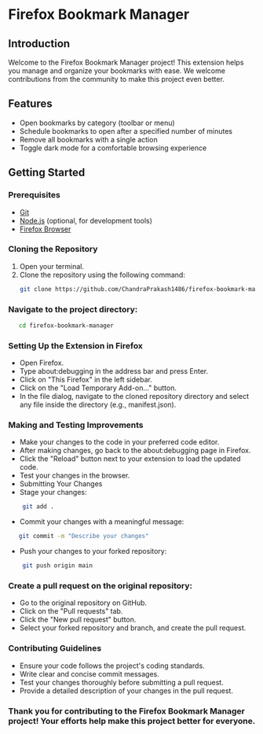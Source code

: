 # Firefox Bookmark Manager

## Introduction
Welcome to the Firefox Bookmark Manager project! This extension helps you manage and organize your bookmarks with ease. We welcome contributions from the community to make this project even better.

## Features
- Open bookmarks by category (toolbar or menu)
- Schedule bookmarks to open after a specified number of minutes
- Remove all bookmarks with a single action
- Toggle dark mode for a comfortable browsing experience

## Getting Started

### Prerequisites
- [Git](https://git-scm.com/)
- [Node.js](https://nodejs.org/) (optional, for development tools)
- [Firefox Browser](https://www.mozilla.org/en-US/firefox/new/)

### Cloning the Repository
1. Open your terminal.
2. Clone the repository using the following command:
   ```sh
   git clone https://github.com/ChandraPrakash1486/firefox-bookmark-manager.git

### Navigate to the project directory:
```sh
   cd firefox-bookmark-manager

```
### Setting Up the Extension in Firefox
- Open Firefox.
- Type about:debugging in the address bar and press Enter.
- Click on "This Firefox" in the left sidebar.
- Click on the "Load Temporary Add-on..." button.
- In the file dialog, navigate to the cloned repository directory and select any file inside the directory (e.g., manifest.json).
### Making and Testing Improvements
- Make your changes to the code in your preferred code editor.
- After making changes, go back to the about:debugging page in Firefox.
- Click the "Reload" button next to your extension to load the updated code.
- Test your changes in the browser.
- Submitting Your Changes
- Stage your changes:
```sh
    git add .
```
- Commit your changes with a meaningful message:
```sh
   git commit -m "Describe your changes"
```

- Push your changes to your forked repository:
```sh
    git push origin main
```
### Create a pull request on the original repository:
- Go to the original repository on GitHub.
- Click on the "Pull requests" tab.
- Click the "New pull request" button.
- Select your forked repository and branch, and create the pull request.
### Contributing Guidelines
- Ensure your code follows the project's coding standards.
- Write clear and concise commit messages.
- Test your changes thoroughly before submitting a pull request.
- Provide a detailed description of your changes in the pull request.

### Thank you for contributing to the Firefox Bookmark Manager project! Your efforts help make this project better for everyone.
